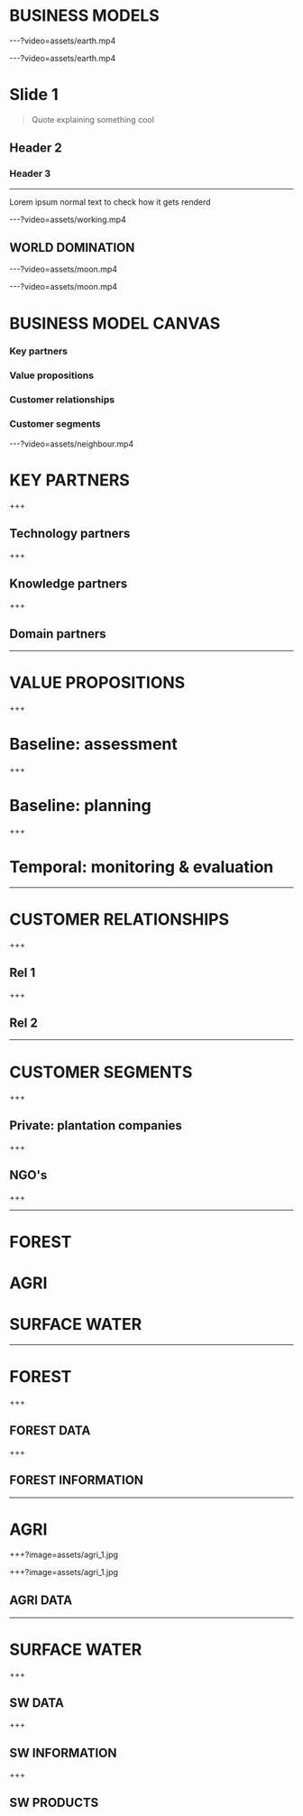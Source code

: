 # BUSINESS MODELS

---?video=assets/earth.mp4

---?video=assets/earth.mp4

# Slide 1

> Quote explaining something cool

## Header 2

### Header 3

---

Lorem ipsum normal text to check how it gets renderd


---?video=assets/working.mp4

## WORLD DOMINATION

---?video=assets/moon.mp4

---?video=assets/moon.mp4

# BUSINESS MODEL CANVAS

### Key partners

### Value propositions

### Customer relationships

### Customer segments

---?video=assets/neighbour.mp4

# KEY PARTNERS

+++

## Technology partners

+++

## Knowledge partners

+++

## Domain partners

---

# VALUE PROPOSITIONS

+++

# Baseline: assessment

+++

# Baseline: planning

+++

# Temporal: monitoring & evaluation

---

# CUSTOMER RELATIONSHIPS

+++

## Rel 1

+++

## Rel 2

---

# CUSTOMER SEGMENTS

+++

## Private: plantation companies

+++

## NGO's

+++



---

# FOREST
# AGRI
# SURFACE WATER

---

# FOREST

+++

## FOREST DATA

+++

## FOREST INFORMATION

---

# AGRI

+++?image=assets/agri_1.jpg


+++?image=assets/agri_1.jpg

## AGRI DATA

---

# SURFACE WATER

+++

## SW DATA

+++

## SW INFORMATION

+++ 

## SW PRODUCTS
